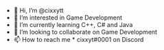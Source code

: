 - 👋 Hi, I’m @cixxytt
- 👀 I’m interested in Game Development
- 🌱 I’m currently learning C++, C# and Java
- 💞️ I’m looking to collaborate on Game Development
- 📫 How to reach me * cixxyt#0001 on Discord

<!---
cixxytt/cixxytt is a ✨ special ✨ repository because its `README.md` (this file) appears on your GitHub profile.
You can click the Preview link to take a look at your changes.
--->
